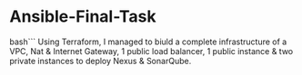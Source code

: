 # Ansible-Final-Task

bash```
Using Terraform, I managed to biuld a complete infrastructure of a VPC, Nat & Internet Gateway, 1 public load balancer, 1 public instance & two private instances to deploy Nexus & SonarQube.
```
